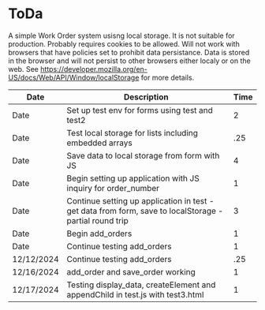 # ToDa
A simple Work Order system usisng local storage. It is not suitable for production. Probably requires cookies to be allowed. Will not work with browsers that have policies set to prohibit data persistance. Data is stored in the browser and will not persist to other browsers either localy or on the web. See https://developer.mozilla.org/en-US/docs/Web/API/Window/localStorage for more details.

| Date |     Description          |  Time     |
| ---- | ------------------------ | --------- |
| Date | Set up test env for  forms using test and test2  |     2     |
| Date | Test local storage for lists including embedded arrays |  .25 |
| Date | Save data to local storage from form with JS |  4 |
| Date | Begin setting up application with JS inquiry for order_number  | 1 |
| Date | Continue setting up application in test - get data from form, save to localStorage - partial round trip  | 3 |
| Date | Begin add_orders | 1 |
| Date | Continue testing add_orders | 1 |
| 12/12/2024 | Continue testing add_orders | .25 |
| 12/16/2024 | add_order and save_order working | 1 |
| 12/17/2024 | Testing display_data, createElement and appendChild  in test.js with test3.html| 1 |


